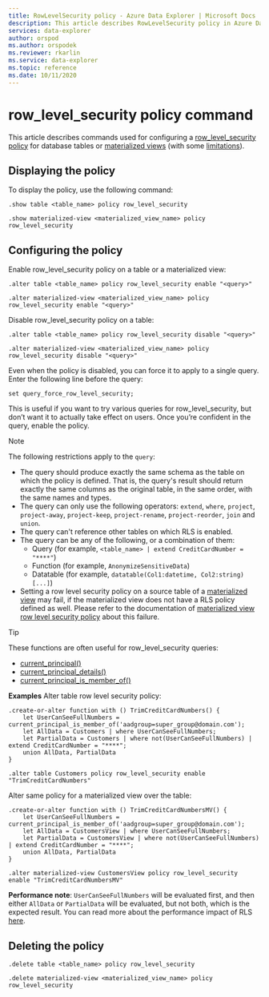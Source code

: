 ```yaml
---
title: RowLevelSecurity policy - Azure Data Explorer | Microsoft Docs
description: This article describes RowLevelSecurity policy in Azure Data Explorer.
services: data-explorer
author: orspod
ms.author: orspodek
ms.reviewer: rkarlin
ms.service: data-explorer
ms.topic: reference
ms.date: 10/11/2020
---
```

# row_level_security policy command

This article describes commands used for configuring a [row_level_security policy](rowlevelsecuritypolicy.md) for database tables or [materialized views](materialized-views/materialized-view-overview.md) (with some [limitations](materialized-views/materialized-view-policies.md#row-level-security-policy)).

## Displaying the policy

To display the policy, use the following command:

```kusto
.show table <table_name> policy row_level_security

.show materialized-view <materialized_view_name> policy row_level_security
```

## Configuring the policy

Enable row_level_security policy on a table or a materialized view:

```kusto
.alter table <table_name> policy row_level_security enable "<query>"

.alter materialized-view <materialized_view_name> policy row_level_security enable "<query>"
```

Disable row_level_security policy on a table:

```kusto
.alter table <table_name> policy row_level_security disable "<query>"

.alter materialized-view <materialized_view_name> policy row_level_security disable "<query>"
```

Even when the policy is disabled, you can force it to apply to a single query. Enter the following line before the query:

`set query_force_row_level_security;`

This is useful if you want to try various queries for row_level_security, but don’t want it to actually take effect on users. Once you’re confident in the query, enable the policy.

> [!NOTE]
> The following restrictions apply to the `query`:
>
> * The query should produce exactly the same schema as the table on which the policy is defined. That is, the query's result should return exactly the same columns as the original table, in the same order, with the same names and types.
> * The query can only use the following operators: `extend`, `where`, `project`, `project-away`, `project-keep`, `project-rename`, `project-reorder`, `join` and `union`.
> * The query can't reference other tables on which RLS is enabled.
> * The query can be any of the following, or a combination of them:
>    * Query (for example, `<table_name> | extend CreditCardNumber = "****"`)
>    * Function (for example, `AnonymizeSensitiveData`)
>    * Datatable (for example, `datatable(Col1:datetime, Col2:string) [...]`)
> * Setting a row level security policy on a source table of a [materialized view](materialized-views/materialized-view-overview.md) may fail, if the materialized view does not have a RLS policy defined as well. Please refer to the documentation of [materialized view row level security policy](materialized-views/materialized-view-policies.md#row-level-security-policy) about this failure.

> [!TIP]
> These functions are often useful for row_level_security queries:
> * [current_principal()](../query/current-principalfunction.md)
> * [current_principal_details()](../query/current-principal-detailsfunction.md)
> * [current_principal_is_member_of()](../query/current-principal-ismemberoffunction.md)

**Examples**
Alter table row level security policy:

```kusto
.create-or-alter function with () TrimCreditCardNumbers() {
    let UserCanSeeFullNumbers = current_principal_is_member_of('aadgroup=super_group@domain.com');
    let AllData = Customers | where UserCanSeeFullNumbers;
    let PartialData = Customers | where not(UserCanSeeFullNumbers) | extend CreditCardNumber = "****";
    union AllData, PartialData
}

.alter table Customers policy row_level_security enable "TrimCreditCardNumbers"
```

Alter same policy for a materialized view over the table:

```kusto
.create-or-alter function with () TrimCreditCardNumbersMV() {
    let UserCanSeeFullNumbers = current_principal_is_member_of('aadgroup=super_group@domain.com');
    let AllData = CustomersView | where UserCanSeeFullNumbers;
    let PartialData = CustomersView | where not(UserCanSeeFullNumbers) | extend CreditCardNumber = "****";
    union AllData, PartialData
}

.alter materialized-view CustomersView policy row_level_security enable "TrimCreditCardNumbersMV"
```

**Performance note**: `UserCanSeeFullNumbers` will be evaluated first, and then either `AllData` or `PartialData` will be evaluated, but not both, which is the expected result.
You can read more about the performance impact of RLS [here](rowlevelsecuritypolicy.md#performance-impact-on-queries).

## Deleting the policy

```kusto
.delete table <table_name> policy row_level_security

.delete materialized-view <materialized_view_name> policy row_level_security
```

